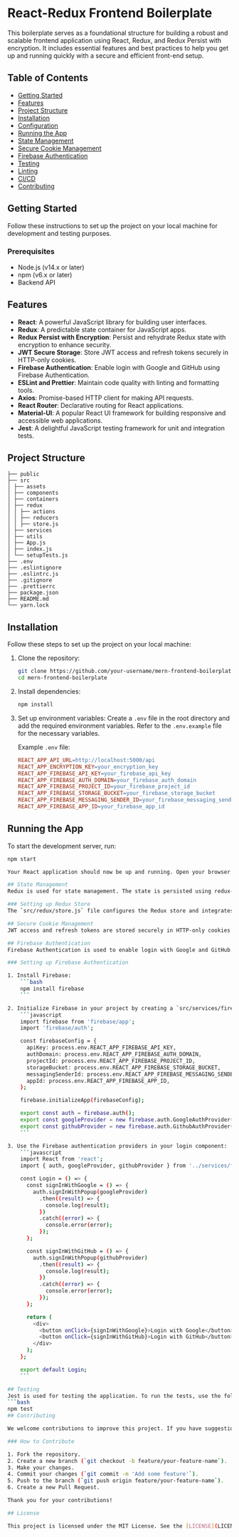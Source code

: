 # React-Redux Frontend Boilerplate

This boilerplate serves as a foundational structure for building a robust and scalable frontend application using React, Redux, and Redux Persist with encryption. It includes essential features and best practices to help you get up and running quickly with a secure and efficient front-end setup.

## Table of Contents
- [Getting Started](#getting-started)
- [Features](#features)
- [Project Structure](#project-structure)
- [Installation](#installation)
- [Configuration](#configuration)
- [Running the App](#running-the-app)
- [State Management](#state-management)
- [Secure Cookie Management](#secure-cookie-management)
- [Firebase Authentication](#firebase-authentication)
- [Testing](#testing)
- [Linting](#linting)
- [CI/CD](#cicd)
- [Contributing](#contributing)

## Getting Started
Follow these instructions to set up the project on your local machine for development and testing purposes.

### Prerequisites
- Node.js (v14.x or later)
- npm (v6.x or later)
- Backend API

## Features
- **React**: A powerful JavaScript library for building user interfaces.
- **Redux**: A predictable state container for JavaScript apps.
- **Redux Persist with Encryption**: Persist and rehydrate Redux state with encryption to enhance security.
- **JWT Secure Storage**: Store JWT access and refresh tokens securely in HTTP-only cookies.
- **Firebase Authentication**: Enable login with Google and GitHub using Firebase Authentication.
- **ESLint and Prettier**: Maintain code quality with linting and formatting tools.
- **Axios**: Promise-based HTTP client for making API requests.
- **React Router**: Declarative routing for React applications.
- **Material-UI**: A popular React UI framework for building responsive and accessible web applications.
- **Jest**: A delightful JavaScript testing framework for unit and integration tests.

## Project Structure
```
├── public
├── src
│ ├── assets
│ ├── components
│ ├── containers
│ ├── redux
│ │ ├── actions
│ │ ├── reducers
│ │ ├── store.js
│ ├── services
│ ├── utils
│ ├── App.js
│ ├── index.js
│ └── setupTests.js
├── .env
├── .eslintignore
├── .eslintrc.js
├── .gitignore
├── .prettierrc
├── package.json
├── README.md
└── yarn.lock
```

## Installation
Follow these steps to set up the project on your local machine:

1. Clone the repository:
    ```bash
    git clone https://github.com/your-username/mern-frontend-boilerplate.git
    cd mern-frontend-boilerplate
    ```

2. Install dependencies:
    ```bash
    npm install
    ```

3. Set up environment variables:
    Create a `.env` file in the root directory and add the required environment variables. Refer to the `.env.example` file for the necessary variables.

    Example `.env` file:
    ```makefile
    REACT_APP_API_URL=http://localhost:5000/api
    REACT_APP_ENCRYPTION_KEY=your_encryption_key
    REACT_APP_FIREBASE_API_KEY=your_firebase_api_key
    REACT_APP_FIREBASE_AUTH_DOMAIN=your_firebase_auth_domain
    REACT_APP_FIREBASE_PROJECT_ID=your_firebase_project_id
    REACT_APP_FIREBASE_STORAGE_BUCKET=your_firebase_storage_bucket
    REACT_APP_FIREBASE_MESSAGING_SENDER_ID=your_firebase_messaging_sender_id
    REACT_APP_FIREBASE_APP_ID=your_firebase_app_id
    ```

## Running the App
To start the development server, run:
```bash
npm start

Your React application should now be up and running. Open your browser and navigate to [http://localhost:3000](http://localhost:3000) to see the application in action.

## State Management
Redux is used for state management. The state is persisted using redux-persist with encryption to ensure that sensitive data is stored securely.

### Setting up Redux Store
The `src/redux/store.js` file configures the Redux store and integrates Redux Persist with encryption.

## Secure Cookie Management
JWT access and refresh tokens are stored securely in HTTP-only cookies to prevent XSS attacks. This is handled in the authentication services within `src/services`.

## Firebase Authentication
Firebase Authentication is used to enable login with Google and GitHub. The integration is set up in the `src/services/firebase.js` file.

### Setting up Firebase Authentication

1. Install Firebase:
    ```bash
    npm install firebase
    ```

2. Initialize Firebase in your project by creating a `src/services/firebase.js` file:
    ```javascript
    import firebase from 'firebase/app';
    import 'firebase/auth';

    const firebaseConfig = {
      apiKey: process.env.REACT_APP_FIREBASE_API_KEY,
      authDomain: process.env.REACT_APP_FIREBASE_AUTH_DOMAIN,
      projectId: process.env.REACT_APP_FIREBASE_PROJECT_ID,
      storageBucket: process.env.REACT_APP_FIREBASE_STORAGE_BUCKET,
      messagingSenderId: process.env.REACT_APP_FIREBASE_MESSAGING_SENDER_ID,
      appId: process.env.REACT_APP_FIREBASE_APP_ID,
    };

    firebase.initializeApp(firebaseConfig);

    export const auth = firebase.auth();
    export const googleProvider = new firebase.auth.GoogleAuthProvider();
    export const githubProvider = new firebase.auth.GithubAuthProvider();
    ```

3. Use the Firebase authentication providers in your login component:
    ```javascript
    import React from 'react';
    import { auth, googleProvider, githubProvider } from '../services/firebase';

    const Login = () => {
      const signInWithGoogle = () => {
        auth.signInWithPopup(googleProvider)
          .then((result) => {
            console.log(result);
          })
          .catch((error) => {
            console.error(error);
          });
      };

      const signInWithGitHub = () => {
        auth.signInWithPopup(githubProvider)
          .then((result) => {
            console.log(result);
          })
          .catch((error) => {
            console.error(error);
          });
      };

      return (
        <div>
          <button onClick={signInWithGoogle}>Login with Google</button>
          <button onClick={signInWithGitHub}>Login with GitHub</button>
        </div>
      );
    };

    export default Login;
    ```

## Testing
Jest is used for testing the application. To run the tests, use the following command:
```bash
npm test
## Contributing

We welcome contributions to improve this project. If you have suggestions, bug reports, or improvements, please create an issue or submit a pull request.

### How to Contribute

1. Fork the repository.
2. Create a new branch (`git checkout -b feature/your-feature-name`).
3. Make your changes.
4. Commit your changes (`git commit -m 'Add some feature'`).
5. Push to the branch (`git push origin feature/your-feature-name`).
6. Create a new Pull Request.

Thank you for your contributions!

## License

This project is licensed under the MIT License. See the [LICENSE](LICENSE) file for details.

